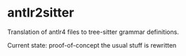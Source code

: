 # antlr2sitter

Translation of antlr4 files to tree-sitter grammar definitions.

Current state: proof-of-concept the usual stuff is rewritten 